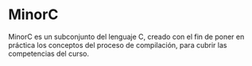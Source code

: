 # MinorC
MinorC es un subconjunto del lenguaje C, creado con el fin de poner en práctica los conceptos del proceso de compilación, para cubrir las competencias del curso.

